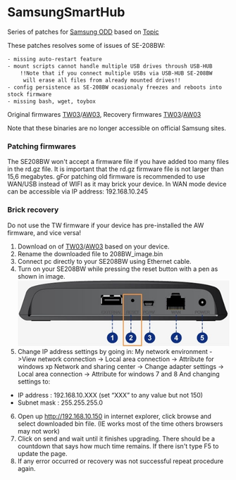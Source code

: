 # SamsungSmartHub

Series of patches for [Samsung ODD](https://www.amazon.com/Samsung-SE-208BW-optical-SmartHub-streamer/dp/B007JUFLS0) based on [Topic](https://sites.google.com/site/tssthacks/home)

These patches resolves some of issues of SE-208BW:

    - missing auto-restart feature
    - mount scripts cannot handle multiple USB drives throush USB-HUB
        !!Note that if you connect multiple USBs via USB-HUB SE-208BW
         will erase all files from already mounted drives!!
    - config persistence as SE-208BW ocasionaly freezes and reboots into stock firmware
    - missing bash, wget, toybox

Original firmwares [TW03](resources/SE-208BW_TW03.tar.gz)/[AW03](resources/SE-208BW_AW03.tar.gz),
Recovery firmwares [TW03](resources/SE-208BWTW_image.bin)/[AW03](resources/SE-208BWAW_image.bin)

Note that these binaries are no longer accessible on official Samsung sites.

### Patching firmwares

The SE208BW won't accept a firmware file if you have added too many files in the rd.gz file. It is important that the rd.gz firmware file is not larger than 15,6 megabytes.
gFor patching old firmware is recommended to use WAN/USB instead of WIFI as it may brick your device. In WAN mode device can be accessible via IP address: 192.168.10.245  

### Brick recovery
Do not use the TW firmware if your device has pre-installed the AW firmware, and vice versa!

1. Download on of [TW03](resources/SE-208BWTW_image.bin)/[AW03](resources/SE-208BWAW_image.bin) based on your device.
2. Rename the downloaded file to 208BW_image.bin
3. Connect pc directly to your SE208BW using Ethernet cable.
4. Turn on your SE208BW while pressing the reset button with a pen as shown in image.
![ESP-8266 layout](img/208BW_back.jpg)
5. Change IP address settings by going in:
My network environment ->View network connection -> Local area connection -> Attribute for windows xp
Network and sharing center -> Change adapter settings -> Local area connection -> Attribute for windows 7 and 8
And changing settings to:
- IP address : 192.168.10.XXX (set “XXX” to any value but not 150)
- Subnet mask : 255.255.255.0
6. Open up http://192.168.10.150 in internet explorer, click browse and select downloaded bin file. (IE works most of the time others browsers may not work)
7. Click on send and wait until it finishes upgrading. There should be a countdown that says how much time remains. If there isn't type F5 to update the page.
8. If any error occurred or recovery was not successful repeat procedure again.
